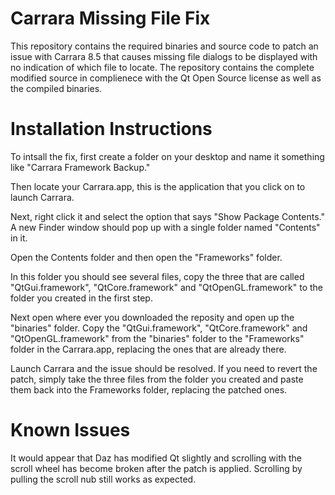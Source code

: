 # Carrara Missing File Fix
This repository contains the required binaries and source code to patch an issue with Carrara 8.5 that causes missing file dialogs to be displayed with no indication of which file to locate. The repository contains the complete modified source in complienece with the Qt Open Source license as well as the compiled binaries.

# Installation Instructions
To intsall the fix, first create a folder on your desktop and name it something like "Carrara Framework Backup."

Then locate your Carrara.app, this is the application that you click on to launch Carrara.

Next, right click it and select the option that says "Show Package Contents." A new Finder window should pop up with a single folder named "Contents" in it.

Open the Contents folder and then open the "Frameworks" folder. 

In this folder you should see several files, copy the three that are called "QtGui.framework", "QtCore.framework" and "QtOpenGL.framework" to the folder you created in the first step.

Next open where ever you downloaded the reposity and open up the "binaries" folder. Copy the "QtGui.framework", "QtCore.framework" and "QtOpenGL.framework" from the "binaries" folder to the "Frameworks" folder in the Carrara.app, replacing the ones that are already there.

Launch Carrara and the issue should be resolved. If you need to revert the patch, simply take the three files from the folder you created and paste them back into the Frameworks folder, replacing the patched ones.

# Known Issues
It would appear that Daz has modified Qt slightly and scrolling with the scroll wheel has become broken after the patch is applied. Scrolling by pulling the scroll nub still works as expected.
